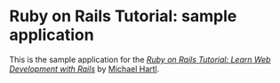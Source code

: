  # Ruby on Rails Tutorial: sample application

 This is the sample application for the [*Ruby on Rails Tutorial:
 Learn Web Development with Rails*](http://www.railstutorial.org/) by [Michael Hartl](http://www.michaelhartl.com/).